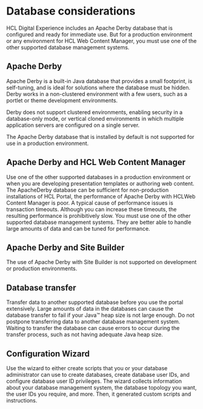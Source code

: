 # Database considerations

HCL Digital Experience includes an Apache Derby database that is configured and ready for immediate use. But for a production environment or any environment for HCL Web Content Manager, you must use one of the other supported database management systems.

## Apache Derby

Apache Derby is a built-in Java database that provides a small footprint, is self-tuning, and is ideal for solutions where the database must be hidden. Derby works in a non-clustered environment with a few users, such as a portlet or theme development environments.

Derby does not support clustered environments, enabling security in a database-only mode, or vertical cloned environments in which multiple application servers are configured on a single server.

The Apache Derby database that is installed by default is not supported for use in a production environment.

## Apache Derby and HCL Web Content Manager

Use one of the other supported databases in a production environment or when you are developing presentation templates or authoring web content. The ApacheDerby database can be sufficient for non-production installations of HCL Portal, the performance of Apache Derby with HCLWeb Content Manager is poor. A typical cause of performance issues is transaction timeouts. Although you can increase these timeouts, the resulting performance is prohibitively slow. You must use one of the other supported database management systems. They are better able to handle large amounts of data and can be tuned for performance.

## Apache Derby and Site Builder

The use of Apache Derby with Site Builder is not supported on development or production environments.

## Database transfer

Transfer data to another supported database before you use the portal extensively. Large amounts of data in the databases can cause the database transfer to fail if your Java™ heap size is not large enough. Do not postpone transferring data to another database management system. Waiting to transfer the database can cause errors to occur during the transfer process, such as not having adequate Java heap size.

## Configuration Wizard

Use the wizard to either create scripts that you or your database administrator can use to create databases, create database user IDs, and configure database user ID privileges. The wizard collects information about your database management system, the database topology you want, the user IDs you require, and more. Then, it generated custom scripts and instructions.

<!---
-   **[Database users](../plan/dbusers_common.md)**  
Become familiar with the privileges required for each user type to work with the database domains of HCL Portal and the commands for creating database configuration users and granting privileges.
-   **[Database topologies](../plan/db_topology.md)**  
Consider the database configuration options in relation to your HCL Portal deployment scenario.
-   **[Portal database domains](../plan/db_domains.md)**  
Sets of databases tables and schemas for portal resources are called database domains. Database domains classify and help you determine how to distribute portal data.
-   **[JDBC type 2 and type 4 drivers](../plan/db_jdbc_type.md)**  
The Configuration Wizard uses JDBC type 4 drivers by default. You can change the default selection in the Configuration Wizard.
-   **[Shared database domains](../plan/db_domains_shared.md)**  
To maximize data availability, you can distribute portal data across multiple databases and for some domains, share data between multiple lines of production.


**Related information**  


[Prerequisite software for installing Content Template 4.4](../ctc/ctc_inst_prereq8.md)  --->

